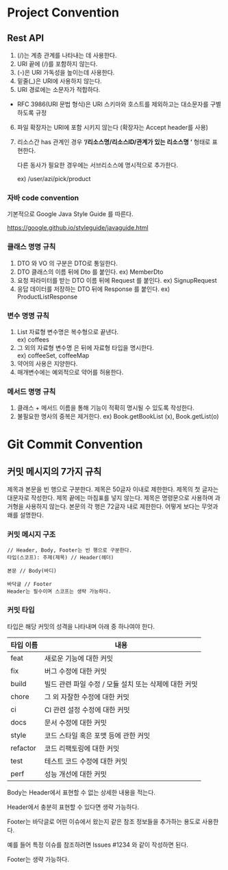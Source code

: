 # Project Convention

## Rest API

1. (/)는 계층 관계를 나타내는 데 사용한다.
2. URI 끝에 (/)를 포함하지 않는다.
3. (-)은 URI 가독성을 높이는데 사용한다.
4. 밑줄(_)은 URI에 사용하지 않는다.
5. URI 경로에는 소문자가 적합하다. 
* RFC 3986(URI 문법 형식)은 URI 스키마와 호스트를 제외하고는 대소문자를 구별하도록 규정
6. 파일 확장자는 URI에 포함 시키지 않는다 (확장자는 Accept header를 사용)
7. 리소스간 has 관계인 경우 **‘/리소스명/리소스ID/관계가 있는 리소스명 ‘** 형태로 표현한다. 
    
    다른 동사가 필요한 경우에는 서브리소스에 명시적으로 추가한다.
    
    ex) /user/azi/pick/product
    

### 자바 code convention

기본적으로 Google Java Style Guide 를 따른다.

https://google.github.io/styleguide/javaguide.html

### 클래스 명명 규칙

1. DTO 와 VO 의 구분은 DTO로 통일한다.
2. DTO 클래스의 이름 뒤에 Dto 를 붙인다.
ex) MemberDto
3. 요청 파라미터를 받는 DTO 이름 뒤에  Request 를 붙인다.
ex) SignupRequest
4. 응답 데이터를 저장하는 DTO 뒤에 Response 를 붙인다. 
ex) ProductListResponse

### 변수 명명 규칙

1. List 자료형 변수명은 복수형으로 끝낸다.  
ex) coffees
2. 그 외의 자료형 변수명 은 뒤에 자료형 타입을 명시한다.  
ex) coffeeSet, coffeeMap
3. 약어의 사용은 지양한다.
4. 매개변수에는 예외적으로 약어를 허용한다.

### 메서드 명명 규칙

1. 클래스 + 메서드 이름을 통해 기능이 적확히 명시될 수 있도록 작성한다.
2. 불필요한 명사의 중복은 제거한다.
ex) Book.getBookList (x), Book.getList(o)

# Git Commit Convention

## 커밋 메시지의 7가지 규칙

제목과 본문을 빈 행으로 구분한다.
제목은 50글자 이내로 제한한다.
제목의 첫 글자는 대문자로 작성한다.
제목 끝에는 마침표를 넣지 않는다.
제목은 명령문으로 사용하며 과거형을 사용하지 않는다.
본문의 각 행은 72글자 내로 제한한다.
어떻게 보다는 무엇과 왜를 설명한다.

### 커밋 메시지 구조
```
// Header, Body, Footer는 빈 행으로 구분한다.
타입(스코프): 주제(제목) // Header(헤더)

본문 // Body(바디)

바닥글 // Footer
Header는 필수이며 스코프는 생략 가능하다.
```

### 커밋 타입

타입은 해당 커밋의 성격을 나타내며 아래 중 하나여야 한다.

| 타입 이름 | 내용 |
|-----------|------|
| feat      | 새로운 기능에 대한 커밋 |
| fix       | 버그 수정에 대한 커밋 |
| build     | 빌드 관련 파일 수정 / 모듈 설치 또는 삭제에 대한 커밋 |
| chore     | 그 외 자잘한 수정에 대한 커밋 |
| ci        | CI 관련 설정 수정에 대한 커밋 |
| docs      | 문서 수정에 대한 커밋 |
| style     | 코드 스타일 혹은 포맷 등에 관한 커밋 |
| refactor  | 코드 리팩토링에 대한 커밋 |
| test      | 테스트 코드 수정에 대한 커밋 |
| perf      | 성능 개선에 대한 커밋 |


Body는 Header에서 표현할 수 없는 상세한 내용을 적는다.

Header에서 충분히 표현할 수 있다면 생략 가능하다.

Footer는 바닥글로 어떤 이슈에서 왔는지 같은 참조 정보들을 추가하는 용도로 사용한다.

예를 들어 특정 이슈를 참조하려면 Issues #1234 와 같이 작성하면 된다.

Footer는 생략 가능하다.
